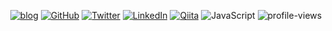 <!-- <p align="center">
  <img align="center" src="https://github-readme-hellorusk.vercel.app/api?username=kajirikajiri&hide_title=true&show_icons=true&theme=tokyonight" >
</p> -->

<p align="center">
  <a href="https://kajirikajiri.netlify.app/"><img src="http://img.shields.io/badge/-MyBlog-217598?logo=WordPress&style=flat" alt="blog"></a>
  <a href="https://github.com/kajirikajiri"><img src="https://img.shields.io/github/followers/kajirikajiri.svg?label=GitHub&style=social" alt="GitHub"></a>
  <a href="https://twitter.com/kajirikajiri"><img src="https://img.shields.io/twitter/follow/kajirikajiri?label=Twitter&style=social" alt="Twitter"></a>
  <a href="https://www.linkedin.com/in/kajirikajiri"><img src="https://img.shields.io/badge/LinkedIn--_.svg?style=social&logo=linkedin" alt="LinkedIn"></a>
  <a href="https://qiita.com/kajirikajiri"> <img src="https://img.shields.io/badge/-Qiita-000000?logo=qiita&style=social" alt="Qiita"></a>
  <img src="http://img.shields.io/badge/-JavaScript-000000?logo=JavaScript&style=flat" alt="JavaScript">
  <img src="https://komarev.com/ghpvc/?username=kajirikajiri&color=brightgreen" alt="profile-views">
</p>

<!--  thanks  visit  -->

<!--------------------->
<!-- other my skills -->
<!--------------------->

<!-- <p align="center">
  <a href=""><img src="http://img.shields.io/badge/-JavaScript-000000?logo=JavaScript&style=flat" alt="JavaScript"></a>
  <a href=""><img src="http://img.shields.io/badge/-Vue.js-005A2B?logo=Vue.js&style=flat" alt="vue"></a>
  <a href=""><img src="http://img.shields.io/badge/-Vuetify-1867c0?logo=Vuetify&style=flat" alt="vuetify"></a>
  <a href=""><img src="http://img.shields.io/badge/-ruby-cc342d?logo=ruby&style=flat" alt="ruby"></a>
  <a href=""><img src="http://img.shields.io/badge/-Ruby_on_Rails-cc0000?logo=Ruby-on-Rails&style=flat" alt="ruby"></a>
</p>
<p align="center">
  <a href=""><img src="http://img.shields.io/badge/-Windows-0078d6?logo=Windows&style=flat" alt="windows"></a>
  <a href=""><img src="http://img.shields.io/badge/-WSL2-000000?logo=Linux&style=flat" alt="Linux"></a>
  <a href=""><img src="http://img.shields.io/badge/-MacOS-607078?logo=Apple&style=flat" alt="MacOs"></a>
</p>
<p align="center">
  <a href=""><img src="http://img.shields.io/badge/-Vim-019733?logo=vim&style=flat" alt="vim"></a>
  <a href=""><img src="http://img.shields.io/badge/-Visual_Studio_Code-007acc?logo=visual-studio-code&style=flat" alt="Visual Studio Code"></a>
</p> -->
